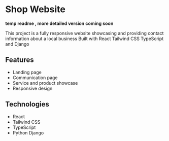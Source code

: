 # Shop Website
**temp readme , more detailed version coming soon**

This project is a fully responsive website showcasing and providing contact information about a local business 
Built with React Tailwind CSS TypeScript and Django 

## Features
- Landing page
- Communication page
- Service and product showcase
- Responsive design

## Technologies
- React
- Tailwind CSS
- TypeScript
- Python Django


